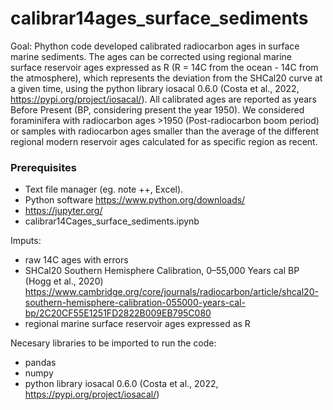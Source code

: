 # calibrar14ages_surface_sediments

Goal: Phython code developed calibrated radiocarbon ages in surface marine sediments. The ages can be corrected using regional marine surface reservoir ages expressed as R (R = 14C from the ocean - 14C from the atmosphere), which represents the deviation from the SHCal20 curve at a given time, using the python library iosacal 0.6.0 (Costa et al., 2022, https://pypi.org/project/iosacal/). 
All calibrated ages are reported as years Before Present (BP, considering present the year 1950). We considered foraminifera with radiocarbon ages >1950 (Post-radiocarbon boom period) or samples with radiocarbon ages smaller than the average of the different regional modern reservoir ages calculated for as specific region as recent. 

### Prerequisites
- Text file manager (eg. note ++, Excel).
- Python software https://www.python.org/downloads/ 
- https://jupyter.org/
- calibrar14Cages_surface_sediments.ipynb 

Imputs:
- raw 14C ages with errors
- SHCal20 Southern Hemisphere Calibration, 0–55,000 Years cal BP (Hogg et al., 2020) https://www.cambridge.org/core/journals/radiocarbon/article/shcal20-southern-hemisphere-calibration-055000-years-cal-bp/2C20CF55E1251FD2822B009EB795C080 
- regional marine surface reservoir ages expressed as R 

Necesary libraries to be imported to run the code: 
- pandas 
- numpy
- python library iosacal 0.6.0 (Costa et al., 2022, https://pypi.org/project/iosacal/) 
